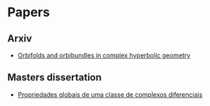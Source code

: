 <h1 id="papers">Papers</h1>
<h2 id="arxiv">Arxiv</h2>
<ul>
<li><a href="https://arxiv.org/abs/2011.09372">Orbifolds and orbibundles in complex hyperbolic geometry</a></li>
</ul>
<h2 id="masters-dissertation">Masters dissertation</h2>
<ul>
<li><a href="https://teses.usp.br/teses/disponiveis/55/55135/tde-25102018-112308/pt-br.php">Propriedades globais de uma classe de complexos diferenciais</a></li>
</ul>

